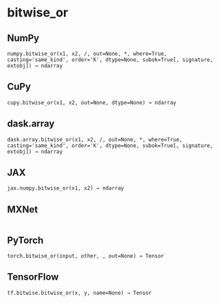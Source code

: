 # bitwise_or

## NumPy

```
numpy.bitwise_or(x1, x2, /, out=None, *, where=True, casting='same_kind', order='K', dtype=None, subok=True[, signature, extobj]) → ndarray
```

## CuPy

```
cupy.bitwise_or(x1, x2, out=None, dtype=None) → ndarray
```

## dask.array

```
dask.array.bitwise_or(x1, x2, /, out=None, *, where=True, casting='same_kind', order='K', dtype=None, subok=True[, signature, extobj]) → ndarray
```

## JAX

```
jax.numpy.bitwise_or(x1, x2) → ndarray
```

## MXNet

```

```

## PyTorch

```
torch.bitwise_or(input, other, , out=None) → Tensor
```

## TensorFlow

```
tf.bitwise.bitwise_or(x, y, name=None) → Tensor
```
